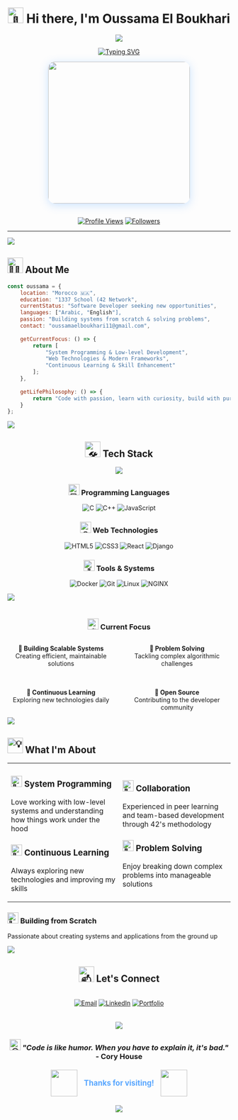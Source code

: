 <div align="center">

# <img src="https://raw.githubusercontent.com/Tarikul-Islam-Anik/Animated-Fluent-Emojis/master/Emojis/Hand%20gestures/Waving%20Hand.png" alt="👋" width="35" /> Hi there, I'm Oussama El Boukhari

<img src="https://capsule-render.vercel.app/api?type=waving&color=gradient&customColorList=6,11,20&height=180&section=header&text=Welcome%20to%20my%20Profile&fontSize=42&fontColor=fff&animation=twinkling&fontAlignY=32"/>

[![Typing SVG](https://readme-typing-svg.demolab.com?font=JetBrains+Mono&size=22&duration=3000&pause=1000&color=58A6FF&center=true&vCenter=true&width=500&lines=Software+Developer;System+Programming+Enthusiast;Always+Learning+%F0%9F%9A%80)](https://git.io/typing-svg)

<div align="center">
  <img src="https://media.giphy.com/media/qgQUggAC3Pfv687qPC/giphy.gif" width="320" style="border-radius: 15px; box-shadow: 0 4px 20px rgba(88, 166, 255, 0.3);"/>
</div>

<br/>

[![Profile Views](https://komarev.com/ghpvc/?username=oelboukh&color=58A6FF&style=for-the-badge&label=PROFILE+VIEWS)](https://github.com/oelboukh)
[![Followers](https://img.shields.io/github/followers/oelboukh?style=for-the-badge&color=58A6FF&labelColor=1a1b27)](https://github.com/oelboukh?tab=followers)

</div>

---

<img src="https://user-images.githubusercontent.com/73097560/115834477-dbab4500-a447-11eb-908a-139a6edaec5c.gif">

## <img src="https://raw.githubusercontent.com/Tarikul-Islam-Anik/Animated-Fluent-Emojis/master/Emojis/People%20with%20professions/Man%20Technologist%20Medium%20Skin%20Tone.png" alt="🧑‍💻" width="35" /> About Me

```javascript
const oussama = {
    location: "Morocco 🇲🇦",
    education: "1337 School (42 Network",
    currentStatus: "Software Developer seeking new opportunities",
    languages: ["Arabic, "English"],
    passion: "Building systems from scratch & solving problems",
    contact: "oussamaelboukhari11@gmail.com",
    
    getCurrentFocus: () => {
        return [
            "System Programming & Low-level Development",
            "Web Technologies & Modern Frameworks", 
            "Continuous Learning & Skill Enhancement"
        ];
    },
    
    getLifePhilosophy: () => {
        return "Code with passion, learn with curiosity, build with purpose! 🚀";
    }
};
```


<img src="https://user-images.githubusercontent.com/73097560/115834477-dbab4500-a447-11eb-908a-139a6edaec5c.gif">

<div align="center">

## <img src="https://raw.githubusercontent.com/Tarikul-Islam-Anik/Animated-Fluent-Emojis/master/Emojis/Objects/Hammer%20and%20Wrench.png" alt="🛠️" width="35" /> Tech Stack

<img src="https://skillicons.dev/icons?i=c,cpp,js,html,css,react,django,docker,git,linux,nginx&theme=dark&perline=6" />

### <img src="https://raw.githubusercontent.com/Tarikul-Islam-Anik/Animated-Fluent-Emojis/master/Emojis/Objects/Desktop%20Computer.png" alt="💻" width="25" /> Programming Languages
![C](https://img.shields.io/badge/C-A8B9CC?style=for-the-badge&logo=c&logoColor=black&labelColor=1a1b27)
![C++](https://img.shields.io/badge/C++-00599C?style=for-the-badge&logo=cplusplus&logoColor=white&labelColor=1a1b27)
![JavaScript](https://img.shields.io/badge/JavaScript-F7DF1E?style=for-the-badge&logo=javascript&logoColor=black&labelColor=1a1b27)

### <img src="https://raw.githubusercontent.com/Tarikul-Islam-Anik/Animated-Fluent-Emojis/master/Emojis/Objects/Globe%20with%20Meridians.png" alt="🌐" width="25" /> Web Technologies
![HTML5](https://img.shields.io/badge/HTML5-E34F26?style=for-the-badge&logo=html5&logoColor=white&labelColor=1a1b27)
![CSS3](https://img.shields.io/badge/CSS3-1572B6?style=for-the-badge&logo=css3&logoColor=white&labelColor=1a1b27)
![React](https://img.shields.io/badge/React-61DAFB?style=for-the-badge&logo=react&logoColor=black&labelColor=1a1b27)
![Django](https://img.shields.io/badge/Django-092E20?style=for-the-badge&logo=django&logoColor=white&labelColor=1a1b27)

### <img src="https://raw.githubusercontent.com/Tarikul-Islam-Anik/Animated-Fluent-Emojis/master/Emojis/Objects/Wrench.png" alt="🔧" width="25" /> Tools & Systems
![Docker](https://img.shields.io/badge/Docker-2496ED?style=for-the-badge&logo=docker&logoColor=white&labelColor=1a1b27)
![Git](https://img.shields.io/badge/Git-F05032?style=for-the-badge&logo=git&logoColor=white&labelColor=1a1b27)
![Linux](https://img.shields.io/badge/Linux-FCC624?style=for-the-badge&logo=linux&logoColor=black&labelColor=1a1b27)
![NGINX](https://img.shields.io/badge/NGINX-009639?style=for-the-badge&logo=nginx&logoColor=white&labelColor=1a1b27)

</div>

<img src="https://user-images.githubusercontent.com/73097560/115834477-dbab4500-a447-11eb-908a-139a6edaec5c.gif">

<div align="center">


<br/>

### <img src="https://raw.githubusercontent.com/Tarikul-Islam-Anik/Animated-Fluent-Emojis/master/Emojis/Objects/Fire.png" alt="🔥" width="25" /> Current Focus

<div style="display: grid; grid-template-columns: repeat(2, 1fr); gap: 20px; max-width: 600px; margin: 0 auto;">

**🚀 Building Scalable Systems**  
Creating efficient, maintainable solutions

**🧠 Problem Solving**  
Tackling complex algorithmic challenges

**🌱 Continuous Learning**  
Exploring new technologies daily

**🤝 Open Source**  
Contributing to the developer community

</div>

</div>

<img src="https://user-images.githubusercontent.com/73097560/115834477-dbab4500-a447-11eb-908a-139a6edaec5c.gif">

## <img src="https://raw.githubusercontent.com/Tarikul-Islam-Anik/Animated-Fluent-Emojis/master/Emojis/Objects/Light%20Bulb.png" alt="💡" width="35" /> What I'm About

<table>
<tr>
<td width="50%">

### <img src="https://raw.githubusercontent.com/Tarikul-Islam-Anik/Animated-Fluent-Emojis/master/Emojis/Objects/Telescope.png" alt="🔭" width="25" /> **System Programming**
Love working with low-level systems and understanding how things work under the hood

### <img src="https://raw.githubusercontent.com/Tarikul-Islam-Anik/Animated-Fluent-Emojis/master/Emojis/Animals/Seedling.png" alt="🌱" width="25" /> **Continuous Learning**
Always exploring new technologies and improving my skills

</td>
<td width="50%">

### <img src="https://raw.githubusercontent.com/Tarikul-Islam-Anik/Animated-Fluent-Emojis/master/Emojis/People/Busts%20in%20Silhouette.png" alt="👥" width="25" /> **Collaboration**
Experienced in peer learning and team-based development through 42's methodology

### <img src="https://raw.githubusercontent.com/Tarikul-Islam-Anik/Animated-Fluent-Emojis/master/Emojis/Objects/Puzzle%20Piece.png" alt="🧩" width="25" /> **Problem Solving**
Enjoy breaking down complex problems into manageable solutions

</td>
</tr>
</table>

### <img src="https://raw.githubusercontent.com/Tarikul-Islam-Anik/Animated-Fluent-Emojis/master/Emojis/Travel%20and%20places/Rocket.png" alt="🚀" width="25" /> **Building from Scratch**
Passionate about creating systems and applications from the ground up

<img src="https://user-images.githubusercontent.com/73097560/115834477-dbab4500-a447-11eb-908a-139a6edaec5c.gif">

<div align="center">

## <img src="https://raw.githubusercontent.com/Tarikul-Islam-Anik/Animated-Fluent-Emojis/master/Emojis/Objects/Incoming%20Envelope.png" alt="📫" width="35" /> Let's Connect

<div style="display: flex; justify-content: center; gap: 10px; flex-wrap: wrap; margin: 20px 0;">

[![Email](https://img.shields.io/badge/Email-EA4335?style=for-the-badge&logo=gmail&logoColor=white&labelColor=1a1b27)](mailto:oussamaelboukhari11@gmail.com)
[![LinkedIn](https://img.shields.io/badge/LinkedIn-0A66C2?style=for-the-badge&logo=linkedin&logoColor=white&labelColor=1a1b27)](https://www.linkedin.com/in/oussama-elboukhari-1a031a364/)
[![Portfolio](https://img.shields.io/badge/Portfolio-000000?style=for-the-badge&logo=vercel&logoColor=white&labelColor=1a1b27)](https://portfilo-oelboukh.vercel.app/)

</div>

<img src="https://user-images.githubusercontent.com/73097560/115834477-dbab4500-a447-11eb-908a-139a6edaec5c.gif">

### <img src="https://raw.githubusercontent.com/Tarikul-Islam-Anik/Animated-Fluent-Emojis/master/Emojis/Smilies/Beaming%20Face%20with%20Smiling%20Eyes.png" alt="😊" width="25" /> *"Code is like humor. When you have to explain it, it's bad."* - Cory House

<div style="display: flex; justify-content: center; align-items: center; gap: 15px; margin: 20px 0;">
<img src="https://media.giphy.com/media/LnQjpWaON8nhr21vNW/giphy.gif" width="60"> 
<span style="font-size: 1.2em; font-weight: bold; color: #58A6FF;">Thanks for visiting!</span> 
<img src="https://media.giphy.com/media/7j2hfyeVcDtf2/giphy.gif" width="60">
</div>

<img src="https://capsule-render.vercel.app/api?type=waving&color=gradient&customColorList=6,11,20&height=120&section=footer&animation=twinkling"/>

</div>
